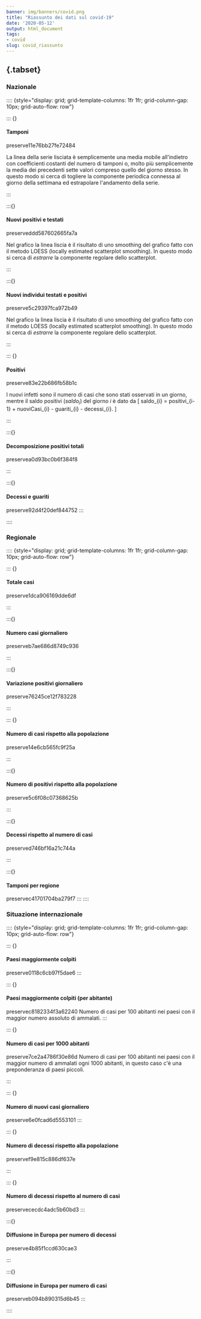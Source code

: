```yaml
---
banner: img/banners/covid.png
title: "Riassunto dei dati sul covid-19"
date: '2020-05-12'
output: html_document
tags:
- covid
slug: covid_riassunto
---
```


<style type="text/css">
.main-container {
  max-width: 1500px;
  margin-left: auto;
  margin-right: auto;
}
</style>



## {.tabset}

### Nazionale 

:::: {style="display: grid; grid-template-columns: 1fr 1fr; grid-column-gap: 10px; grid-auto-flow: row"}


::: {}
#### Tamponi

preserve11e76bb27fe72484

La linea della serie lisciata è semplicemente una media mobile all'indietro con coefficienti costanti del numero di tamponi o, molto più semplicemente la media dei precedenti sette valori compreso quello del giorno stesso. In questo modo si cerca di togliere la componente periodica connessa al giorno della settimana ed estrapolare l'andamento della serie.


:::

:::{}

#### Nuovi positivi e testati
preserveddd587602665fa7a

Nel grafico la linea liscia è il risultato di uno smoothing del grafico fatto con il metodo LOESS (locally estimated scatterplot smoothing). In questo modo si cerca di _estrarre_ la componente regolare dello scatterplot.

:::

:::{}

#### Nuovi individui testati e positivi
preserve5c29397fca972b49

Nel grafico la linea liscia è il risultato di uno smoothing del grafico fatto con il metodo LOESS (locally estimated scatterplot smoothing). In questo modo si cerca di _estrarre_ la componente regolare dello scatterplot.

:::

::: {}

#### Positivi

preserve83e22b686fb58b1c

I nuovi infetti sono il numero di casi che sono stati osservati in un giorno, mentre il saldo positivi ($saldo_i$) del giorno $i$ è dato da
\[
saldo_{i} = positivi_{i-1} + nuoviCasi_{i} - guariti_{i} - decessi_{i}.
\]

:::

:::{}

#### Decomposizione positivi totali

preservea0d93bc0b6f384f8

:::

:::{}


#### Decessi e guariti

preserve92d4f20def844752
::: 

::::

### Regionale



:::: {style="display: grid; grid-template-columns: 1fr 1fr; grid-column-gap: 10px; grid-auto-flow: row"}


::: {}
#### Totale casi

preserve1dca906169dde6df



:::

:::{}
#### Numero casi giornaliero
preserveb7ae686d8749c936


:::

:::{}

#### Variazione positivi giornaliero
preserve76245ce12f783228


:::

::: {}

#### Numero di casi rispetto alla popolazione

preserve14e6cb565fc9f25a

:::

:::{}

#### Numero di positivi rispetto alla popolazione

preserve5c6f08c07368625b

:::

:::{}


#### Decessi rispetto al numero di casi

preserved746bf16a21c744a

:::

:::{}
#### Tamponi per regione

preservec41701704ba279f7
:::
::::

### Situazione internazionale



:::: {style="display: grid; grid-template-columns: 1fr 1fr; grid-column-gap: 10px; grid-auto-flow: row"}

::: {}
#### Paesi maggiormente colpiti
preserve0118c6cb97f5dae6
:::

::: {}
#### Paesi maggiormente colpiti (per abitante)
preservec8182334f3a62240
Numero di casi per 100 abitanti nei paesi con il maggior numero assoluto di ammalati.
:::

::: {}
#### Numero di casi per 1000 abitanti
preserve7ce2a4786f30e86d
Numero di casi per 100 abitanti nei paesi con il maggior numero di ammalati ogni 1000 abitanti, in questo caso c'è una preponderanza di paesi piccoli.

:::

::: {}
#### Numero di nuovi casi giornaliero
preserve6e0fcad6d5553101
:::



::: {}
#### Numero di decessi rispetto alla popolazione
preservef9e815c886df637e

:::

::: {}

#### Numero di decessi rispetto al numero di casi
preservececdc4adc5b60bd3
:::

:::{}
#### Diffusione in Europa per numero di decessi

preserve4b85f1ccd630cae3

:::

:::{}
#### Diffusione in Europa per numero di casi
preserveb094b890315d6b45
:::



::::
